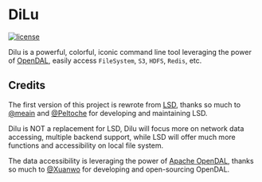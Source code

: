 # DiLu

[![license](http://img.shields.io/badge/license-Apache%20v2-blue.svg)](https://raw.githubusercontent.com/Peltoche/lsd/master/LICENSE)

Dilu is a powerful, colorful, iconic command line tool leveraging the power of [OpenDAL](https://github.com/apache/incubator-opendal), easily access `FileSystem`, `S3`, `HDFS`, `Redis`, etc.

## Credits

The first version of this project is rewrote from [LSD](https://github.com/lsd-rs/lsd),
thanks so much to [@meain](https://github.com/meain) and [@Peltoche](https://github.com/Peltoche)
for developing and maintaining LSD.

Dilu is NOT a replacement for LSD, Dilu will focus more on network data accessing, multiple backend support,
while LSD will offer much more functions and accessibility on local file system.

The data accessibility is leveraging the power of [Apache OpenDAL](https://github.com/apache/incubator-opendal),
thanks so much to [@Xuanwo](https://github.com/Xuanwo) for developing and open-sourcing OpenDAL.
